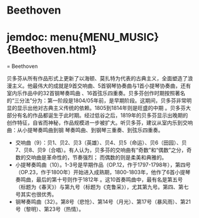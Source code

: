 # Beethoven

# jemdoc: menu{MENU_MUSIC}{Beethoven.html}
= Beethoven

贝多芬从所有作品形式上更新了以海顿、莫扎特为代表的古典主义，全面塑造了浪漫主义。他最伟大的成就是9首交响曲、5首钢琴协奏曲与1首小提琴协奏曲，还有室内乐作品中的32首钢琴奏鸣曲
、16首弦乐四重奏。贝多芬创作时期按照著名的“三分法”分为：第一阶段是1804/05年前，是早期阶段。这期间，贝多芬非常明显的显示出他对古典主义传统的依赖。1805到1814年则是旺盛的中期
。贝多芬大部分有名的作品都诞生于此时期。经过低谷之后，1819年的贝多芬显示出晚期的创作特征，自省而神秘，作品规模进一步被扩大。听贝多芬，建议从室内乐到交响曲：从小提琴奏鸣曲到钢
琴奏鸣曲、到钢琴三重奏、到弦乐四重奏。
- 交响曲（9）：贝1、贝2、贝3（英雄）、贝4、贝5（命运）、贝6（田园）、贝7、贝8、贝9（合唱）。有人认为，贝多芬的交响曲有“奇数”和“偶数”之分，奇数的交响曲是革命性的，节奏强烈；
而偶数的则是柔美和典雅的。
- 小提琴奏鸣曲（10）。1-3号是早期作品（OP.12，作于1797-1798年），第四号（OP.23，作于1800年）开始进入成熟期，1800-1803年，他作了6首小提琴奏鸣曲，最后的第十号则作于1812年
。这10首奏鸣曲中，最有名是第五号（标题为《春天》）与第九号（标题为《克鲁采》），尤其第九号。第四、第七号其实也很优秀。
- 钢琴奏鸣曲（32）。第8号（悲怆）、第14号（月光）、第17号（暴风雨）、第21号（黎明）、第23号（热情）。
